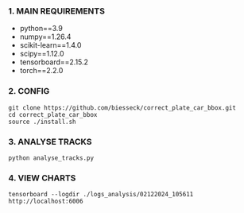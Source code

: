 ### 1. MAIN REQUIREMENTS
- python==3.9
- numpy==1.26.4
- scikit-learn==1.4.0
- scipy==1.12.0
- tensorboard==2.15.2
- torch==2.2.0

### 2. CONFIG
```
git clone https://github.com/biesseck/correct_plate_car_bbox.git
cd correct_plate_car_bbox
source ./install.sh
```

### 3. ANALYSE TRACKS
```
python analyse_tracks.py
```

### 4. VIEW CHARTS
```
tensorboard --logdir ./logs_analysis/02122024_105611
http://localhost:6006
```
